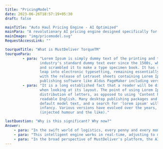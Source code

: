 ```yaml
---
title: "PricingModel"
date: 2023-06-26T18:57:19+05:30
draft: false

mainTitle: "Auto Haul Pricing Engine - AI Optimized"
mainPara: "A revolutionary AI pricing engine designed specifically for auto transportation and logistics."
mainImage: "img/pricemodel.svg"
RequestAccessLink: ""

tourqueTitle: "What is MustDeliver TorqueTM"
tourquePara: 
        - para: "Lorem Ipsum is simply dummy text of the printing and typesetting industry. Lorem Ipsum has been the
                industry's standard dummy text ever since the 1500s, when an unknown printer took a galley of type
                and scrambled it to make a type specimen book. It has survived not only five centuries, but also the
                leap into electronic typesetting, remaining essentially unchanged. It was popularised in the 1960s
                with the release of Letraset sheets containing Lorem Ipsum passages, and more recently with desktop
                publishing software like Aldus PageMaker including versions of Lorem Ipsum."
        - para: "It is a long established fact that a reader will be distracted by the readable content of a page
                when looking at its layout. The point of using Lorem Ipsum is that it has a more-or-less normal
                distribution of letters, as opposed to using 'Content here, content here', making it look like
                readable English. Many desktop publishing packages and web page editors now use Lorem Ipsum as their
                default model text, and a search for 'lorem ipsum' will uncover many web sites still in their
                infancy. Various versions have evolved over the years, sometimes by accident, sometimes on purpose
                (injected humour and the like)."

lastQuestion: "Why is this significant? Why now?"
Answer:
    - para: "In the swift world of logistics, every penny and every moment matters. Tiny savings here, modest increases there, all result in a more efficient, frictionless system. Beyond that, our AI pricing engine ensures fairness and transparency. It guarantees that you're securing the best possible deal, not just one that's 'adequate.'"
    - para: "This intelligent engine works in real-time, adjusting to market fluctuations as they occur. It's akin to having a seasoned stockbroker steering your financial operations, making instant decisions that could be the difference between gain and loss."
    - para: "In the broad perspective of MustDeliver's platform, the AI pricing engine is not just vital - it's indispensable. It's the core of a system engineered to consistently deliver optimum results."
---
```


